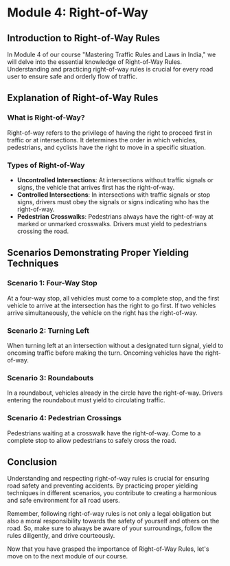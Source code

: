 # Module 4: Right-of-Way

## Introduction to Right-of-Way Rules

In Module 4 of our course "Mastering Traffic Rules and Laws in India," we will delve into the essential knowledge of Right-of-Way Rules. Understanding and practicing right-of-way rules is crucial for every road user to ensure safe and orderly flow of traffic.

## Explanation of Right-of-Way Rules

### What is Right-of-Way?

Right-of-way refers to the privilege of having the right to proceed first in traffic or at intersections. It determines the order in which vehicles, pedestrians, and cyclists have the right to move in a specific situation.

### Types of Right-of-Way

- **Uncontrolled Intersections**: At intersections without traffic signals or signs, the vehicle that arrives first has the right-of-way.
- **Controlled Intersections**: In intersections with traffic signals or stop signs, drivers must obey the signals or signs indicating who has the right-of-way.
- **Pedestrian Crosswalks**: Pedestrians always have the right-of-way at marked or unmarked crosswalks. Drivers must yield to pedestrians crossing the road.

## Scenarios Demonstrating Proper Yielding Techniques

### Scenario 1: Four-Way Stop

At a four-way stop, all vehicles must come to a complete stop, and the first vehicle to arrive at the intersection has the right to go first. If two vehicles arrive simultaneously, the vehicle on the right has the right-of-way.

### Scenario 2: Turning Left

When turning left at an intersection without a designated turn signal, yield to oncoming traffic before making the turn. Oncoming vehicles have the right-of-way.

### Scenario 3: Roundabouts

In a roundabout, vehicles already in the circle have the right-of-way. Drivers entering the roundabout must yield to circulating traffic.

### Scenario 4: Pedestrian Crossings

Pedestrians waiting at a crosswalk have the right-of-way. Come to a complete stop to allow pedestrians to safely cross the road.

## Conclusion

Understanding and respecting right-of-way rules is crucial for ensuring road safety and preventing accidents. By practicing proper yielding techniques in different scenarios, you contribute to creating a harmonious and safe environment for all road users.

Remember, following right-of-way rules is not only a legal obligation but also a moral responsibility towards the safety of yourself and others on the road. So, make sure to always be aware of your surroundings, follow the rules diligently, and drive courteously.

Now that you have grasped the importance of Right-of-Way Rules, let's move on to the next module of our course.

